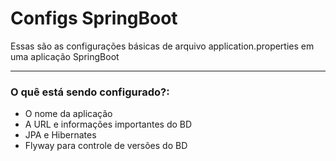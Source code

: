 <h1>Configs SpringBoot</h1>
<p>Essas são as configurações básicas de arquivo application.properties em uma aplicação SpringBoot</p>
<hr>
<h3>O quê está sendo configurado?: </h3>
<ul>
  <li>O nome da aplicação</li>
  <li>A URL e informações importantes do BD</li>
  <li>JPA e Hibernates</li>
  <li>Flyway para controle de versões do BD</li>
</ul>
